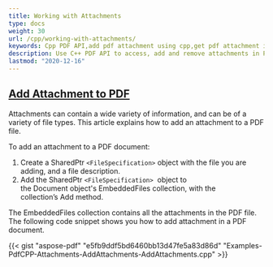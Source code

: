 ```yaml
---
title: Working with Attachments
type: docs
weight: 30
url: /cpp/working-with-attachments/
keywords: Cpp PDF API,add pdf attachment using cpp,get pdf attachment info using cpp,remove pdf attachment using cpp
description: Use C++ PDF API to access, add and remove attachments in PDF files using C++ from within your applications. Complete guide with C++ code samples.
lastmod: "2020-12-16"
---
```


## <ins>**Add Attachment to PDF**
Attachments can contain a wide variety of information, and can be of a variety of file types. This article explains how to add an attachment to a PDF file.

To add an attachment to a PDF document:

1. Create a SharedPtr ```<FileSpecification>``` object with the file you are adding, and a file description.
1. Add the SharedPtr ```<FileSpecification>```  object to the Document object's EmbeddedFiles collection, with the collection’s Add method.

The EmbeddedFiles collection contains all the attachments in the PDF file. The following code snippet shows you how to add attachment in a PDF document.



{{< gist "aspose-pdf" "e5fb9ddf5bd6460bb13d47fe5a83d86d" "Examples-PdfCPP-Attachments-AddAttachments-AddAttachments.cpp" >}}
